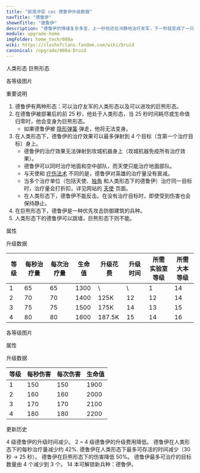 ```yaml
---
title: "部落冲突 coc 德鲁伊升级数据"
navTitle: "德鲁伊"
shownTitle: "德鲁伊"
description: "德鲁伊的情绪复杂多变，上一秒他还在冷静地治疗友军，下一秒就变成了一只愤怒无比的巨熊。"
module: upgrade-home
imgFolder: home_tech/008a
wiki: https://clashofclans.fandom.com/wiki/Druid
canonical: /upgrade/008a-Druid
---
```


<SwitchTabs contentClass="cp-unit-items" :stickyTabs="true" :pageTabs="true">
    <SwitchTab tabId="cp-unit-item-0" :activeTab="true">人类形态</SwitchTab>
    <SwitchTab tabId="cp-unit-item-1">巨熊形态</SwitchTab>
</SwitchTabs>

<!-- ↓↓↓ 人类形态 ↓↓↓ -->
<SwitchTabGroup id="cp-unit-item-0" class="cp-unit-items">
<UnitInfo :folder="$frontmatter.imgFolder" imgSrc="Druid_info.png" imgAlt="德鲁伊（人类形态）"
    description="德鲁伊的情绪复杂多变，上一秒他还在冷静地治疗友军，下一秒就变成了一只愤怒无比的巨熊。" />

<SmallTitle>各等级图片</SmallTitle>

<Panel>
    <UnitImgGroup :folder="$frontmatter.imgFolder">
        <UnitImg imgTitle="1 - 2 级" imgSrc="Druid1.png" />
        <UnitImg imgTitle="3 - 4 级" imgSrc="Druid3.png" />
    </UnitImgGroup>
</Panel>

<SmallTitle>重要说明</SmallTitle>

1. 德鲁伊有两种形态：可以治疗友军的人类形态以及可以进攻的巨熊形态。
2. 在德鲁伊被部署后的前 25 秒，他处于人类形态，当 25 秒时间耗尽或生命值归零时，他会变身为巨熊形态。
   - 如果德鲁伊被 [隐形弹簧](/upgrade/0381-Spring-Trap) 弹走，他将无法变身。
3. 在人类形态下，德鲁伊的治疗效果可以最多弹射到 4 个目标（含第一个治疗目标）身上。
   - 德鲁伊的治疗效果无法弹射到攻城机器身上（攻城机器免疫所有治疗效果）。
   - 德鲁伊可以同时治疗地面和空中部队，而天使只能治疗地面部队。
   - 与天使和 [疗伤法术](/upgrade/0101-Healing-Spell) 不同的是，德鲁伊对英雄的治疗量没有衰减。
   - 当多个治疗单位（包括天使、[独角](/upgrade/0283-Unicorn) 和人类形态下的德鲁伊）治疗同一目标时，治疗量会打折扣，详见网站的 [天使](/upgrade/0007-Healer) 页面。
   - 在人类形态下，德鲁伊不能反击。在没有治疗目标时，即使受到伤害也会保持静止。
4. 在巨熊形态下，德鲁伊是一种优先攻击防御建筑的兵种。
5. 人类形态下的德鲁伊可以跳墙，巨熊形态下则不能。

<SmallTitle>属性</SmallTitle>

<UnitProperties>
    <UnitProperty pKey="治疗偏好" pValue="无" />
    <UnitProperty pKey="治疗类型" pValue="链式治疗" />
    <UnitProperty pKey="目标数量上限" pValue="3" />
    <UnitProperty pKey="治疗的目标" pValue="地面和空中目标" />
    <UnitProperty pKey="占据人口" pValue="16" />
    <UnitProperty pKey="移动速度" pValue="3 格/秒" />
    <UnitProperty pKey="治疗速度" pValue="1 秒/次" />
    <UnitProperty pKey="治疗距离" pValue="5 格" />
    <UnitProperty pKey="所需暗黑训练营等级" pValue="11" />
    <UnitProperty pKey="所需大本等级" pValue="14" />
    <UnitProperty pKey="训练时间" pValue="150" trainingSystem="2022" />
</UnitProperties>

<SmallTitle>升级数据</SmallTitle>

<script setup>
const tableExtraInfo = [
    {
        "column": 4,
        "type": "cost",
        "gpClass": "research",
        "icon": "Dark_Elixir"
    },
    {
        "column": 5,
        "type": "time",
        "gpClass": "research"
    }
];
</script>

<UnitTable :tableExtraInfo="tableExtraInfo">

| 等级 | 每秒治疗量 | 每次治疗量 | 生命值 | 升级花费|  升级时间  |所需<br>实验室等级|所需<br>大本等级|
|  --- |    ---    |    ---    |  ---- |  ----   |    ----   |       ----      |      ----     |
|   1  |     65    |     65    |  1300 |    \    |      \    |         1       |       14      |
|   2  |     70    |     70    |  1400 |   125K  |     12    |        12       |       14      |
|   3  |     75    |     75    |  1500 |   175K  |     14    |        13       |       15      |
|   4  |     80    |     80    |  1600 | 187.5K  |     15    |        14       |       16      |
</UnitTable>
</SwitchTabGroup>

<!-- ↓↓↓ 巨熊形态 ↓↓↓ -->
<SwitchTabGroup id="cp-unit-item-1" class="cp-unit-items">
<UnitInfo :folder="$frontmatter.imgFolder" imgSrc="Bear_info.png" imgAlt="德鲁伊（巨熊形态）"
    description="德鲁伊变身成愤怒的熊灵之后，拥有较高的生命值，会冲向防御建筑并摧毁它们！" />

<SmallTitle>各等级图片</SmallTitle>

<Panel>
    <UnitImgGroup :folder="$frontmatter.imgFolder">
        <UnitImg imgTitle="1 - 2 级" imgSrc="Bear1.png" />
        <UnitImg imgTitle="3 - 4 级" imgSrc="Bear3.png" />
    </UnitImgGroup>
</Panel>

<SmallTitle>属性</SmallTitle>

<UnitProperties>
    <UnitProperty pKey="攻击偏好" pValue="防御建筑" />
    <UnitProperty pKey="攻击类型" pValue="单体伤害" />
    <UnitProperty pKey="攻击的目标" pValue="仅地面目标" />
    <UnitProperty pKey="占据人口" pValue="16" />
    <UnitProperty pKey="移动速度" pValue="2.5 格/秒" />
    <UnitProperty pKey="攻击速度" pValue="1 秒/次" />
    <UnitProperty pKey="攻击距离" pValue="0.6 格" />
</UnitProperties>

<SmallTitle>升级数据</SmallTitle>

<UnitTable>

| 等级 | 每秒伤害 | 每次伤害 | 生命值 |
|  --- |   ---   |   ---   |  ----  |
|   1  |   150   |   150   |  1900  |
|   2  |   160   |   160   |  2000  |
|   3  |   170   |   170   |  2100  |
|   4  |   180   |   180   |  2200  |
</UnitTable>
</SwitchTabGroup>

<!-- ↓↓↓ 公共部分 ↓↓↓ -->
<SmallTitle>更新历史</SmallTitle>

<Timeline>
    <TimelineItem date="2024/11/25">
        <TimelineRow>4 级德鲁伊的升级时间减少。</TimelineRow>
        <TimelineRow>2 ~ 4 级德鲁伊的升级费用降低。</TimelineRow>
    </TimelineItem>
    <TimelineItem date="2024/10/02">
        <TimelineRow>德鲁伊在人类形态下的每秒治疗量减少约 42%.</TimelineRow>
        <TimelineRow>德鲁伊在人类形态下最多可存活的时间减少（30 秒 → 25 秒）。</TimelineRow>
        <TimelineRow>德鲁伊在巨熊形态下的伤害降低 50%。</TimelineRow>
    </TimelineItem>
    <TimelineItem date="2024/09/09">
        <TimelineRow>德鲁伊最多可治疗的目标数量由 4 个减少到 3 个。</TimelineRow>
    </TimelineItem>
    <TimelineItem date="2024/06/18">
        <TimelineRow>14 本可解锁新兵种：德鲁伊。</TimelineRow>
    </TimelineItem>
    <TimelineItem :historyBottom="true" />
</Timeline>